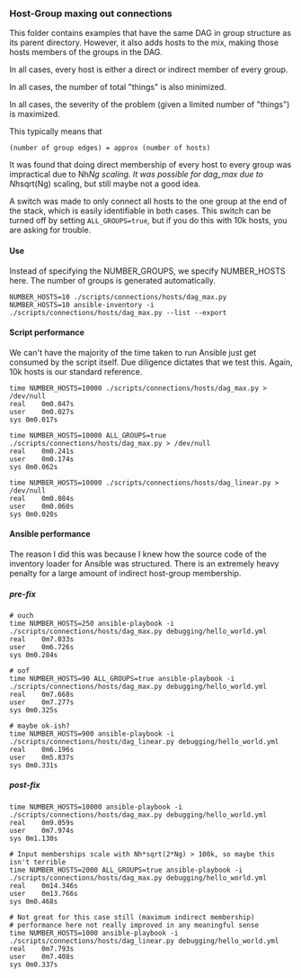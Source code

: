 ### Host-Group maxing out connections

This folder contains examples that have the same DAG in group structure
as its parent directory. However, it also adds hosts to the mix, making
those hosts members of the groups in the DAG.

In all cases, every host is either a direct or indirect member of
every group.

In all cases, the number of total "things" is also minimized.

In all cases, the severity of the problem (given a limited number of "things")
is maximized.

This typically means that

```
(number of group edges) = approx (number of hosts)
```

It was found that doing direct membership of every host to every group
was impractical due to Nh*Ng scaling. It was possible for dag_max
due to Nh*sqrt(Ng) scaling, but still maybe not a good idea.

A switch was made to only connect all hosts to the one group at the end
of the stack, which is easily identifiable in both cases.
This switch can be turned off by setting `ALL_GROUPS=true`, but
if you do this with 10k hosts, you are asking for trouble.

#### Use

Instead of specifying the NUMBER_GROUPS, we specify NUMBER_HOSTS here.
The number of groups is generated automatically.

```
NUMBER_HOSTS=10 ./scripts/connections/hosts/dag_max.py
NUMBER_HOSTS=10 ansible-inventory -i ./scripts/connections/hosts/dag_max.py --list --export
```

#### Script performance

We can't have the majority of the time taken to run Ansible just get
consumed by the script itself. Due diligence dictates that we test this.
Again, 10k hosts is our standard reference.

```
time NUMBER_HOSTS=10000 ./scripts/connections/hosts/dag_max.py > /dev/null
real	0m0.047s
user	0m0.027s
sys	0m0.017s

time NUMBER_HOSTS=10000 ALL_GROUPS=true ./scripts/connections/hosts/dag_max.py > /dev/null
real	0m0.241s
user	0m0.174s
sys	0m0.062s

time NUMBER_HOSTS=10000 ./scripts/connections/hosts/dag_linear.py > /dev/null
real	0m0.084s
user	0m0.060s
sys	0m0.020s
```

#### Ansible performance

The reason I did this was because I knew how the source code of the inventory
loader for Ansible was structured. There is an extremely heavy penalty
for a large amount of indirect host-group membership.

##### pre-fix

```
# ouch
time NUMBER_HOSTS=250 ansible-playbook -i ./scripts/connections/hosts/dag_max.py debugging/hello_world.yml
real	0m7.033s
user	0m6.726s
sys	0m0.284s

# oof
time NUMBER_HOSTS=90 ALL_GROUPS=true ansible-playbook -i ./scripts/connections/hosts/dag_max.py debugging/hello_world.yml
real	0m7.668s
user	0m7.277s
sys	0m0.325s

# maybe ok-ish?
time NUMBER_HOSTS=900 ansible-playbook -i ./scripts/connections/hosts/dag_linear.py debugging/hello_world.yml
real	0m6.196s
user	0m5.837s
sys	0m0.331s
```


##### post-fix

```
time NUMBER_HOSTS=10000 ansible-playbook -i ./scripts/connections/hosts/dag_max.py debugging/hello_world.yml
real	0m9.059s
user	0m7.974s
sys	0m1.130s

# Input memberships scale with Nh*sqrt(2*Ng) > 100k, so maybe this isn't terrible
time NUMBER_HOSTS=2000 ALL_GROUPS=true ansible-playbook -i ./scripts/connections/hosts/dag_max.py debugging/hello_world.yml
real	0m14.346s
user	0m13.766s
sys	0m0.468s

# Not great for this case still (maximum indirect membership)
# performance here not really improved in any meaningful sense
time NUMBER_HOSTS=1000 ansible-playbook -i ./scripts/connections/hosts/dag_linear.py debugging/hello_world.yml
real	0m7.793s
user	0m7.408s
sys	0m0.337s
```


